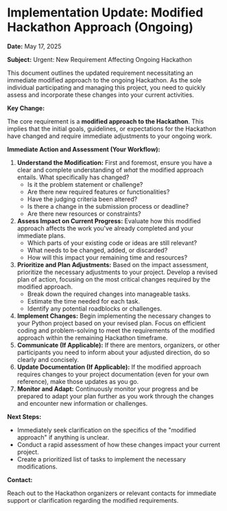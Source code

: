 # Implementation Update: Modified Hackathon Approach (Ongoing)

**Date:** May 17, 2025

**Subject:** Urgent: New Requirement Affecting Ongoing Hackathon

This document outlines the updated requirement necessitating an immediate modified approach to the ongoing Hackathon. As the sole individual participating and managing this project, you need to quickly assess and incorporate these changes into your current activities.

**Key Change:**

The core requirement is a **modified approach to the Hackathon**. This implies that the initial goals, guidelines, or expectations for the Hackathon have changed and require immediate adjustments to your ongoing work.

**Immediate Action and Assessment (Your Workflow):**

1.  **Understand the Modification:** First and foremost, ensure you have a clear and complete understanding of *what* the modified approach entails. What specifically has changed?
    * Is it the problem statement or challenge?
    * Are there new required features or functionalities?
    * Have the judging criteria been altered?
    * Is there a change in the submission process or deadline?
    * Are there new resources or constraints?
2.  **Assess Impact on Current Progress:** Evaluate how this modified approach affects the work you've already completed and your immediate plans.
    * Which parts of your existing code or ideas are still relevant?
    * What needs to be changed, added, or discarded?
    * How will this impact your remaining time and resources?
3.  **Prioritize and Plan Adjustments:** Based on the impact assessment, prioritize the necessary adjustments to your project. Develop a revised plan of action, focusing on the most critical changes required by the modified approach.
    * Break down the required changes into manageable tasks.
    * Estimate the time needed for each task.
    * Identify any potential roadblocks or challenges.
4.  **Implement Changes:** Begin implementing the necessary changes to your Python project based on your revised plan. Focus on efficient coding and problem-solving to meet the requirements of the modified approach within the remaining Hackathon timeframe.
5.  **Communicate (If Applicable):** If there are mentors, organizers, or other participants you need to inform about your adjusted direction, do so clearly and concisely.
6.  **Update Documentation (If Applicable):** If the modified approach requires changes to your project documentation (even for your own reference), make those updates as you go.
7.  **Monitor and Adapt:** Continuously monitor your progress and be prepared to adapt your plan further as you work through the changes and encounter new information or challenges.

**Next Steps:**

* Immediately seek clarification on the specifics of the "modified approach" if anything is unclear.
* Conduct a rapid assessment of how these changes impact your current project.
* Create a prioritized list of tasks to implement the necessary modifications.

**Contact:**

Reach out to the Hackathon organizers or relevant contacts for immediate support or clarification regarding the modified requirements.
